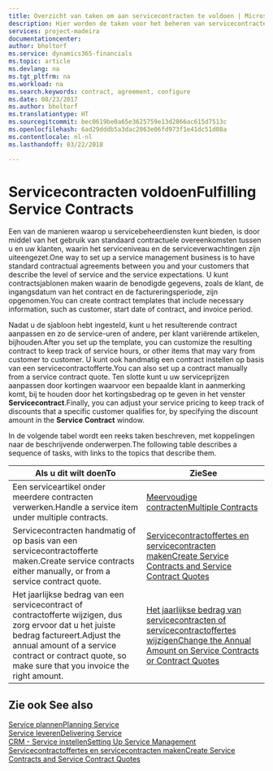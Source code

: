 ```yaml
---
title: Overzicht van taken om aan servicecontracten te voldoen | Microsoft Docs
description: Hier worden de taken voor het beheren van servicecontracten met klanten beschreven.
services: project-madeira
documentationcenter: 
author: bholtorf
ms.service: dynamics365-financials
ms.topic: article
ms.devlang: na
ms.tgt_pltfrm: na
ms.workload: na
ms.search.keywords: contract, agreement, configure
ms.date: 08/23/2017
ms.author: bholtorf
ms.translationtype: HT
ms.sourcegitcommit: bec0619be0a65e3625759e13d2866ac615d7513c
ms.openlocfilehash: 6ad29dddb5a3dac2063e06fd973f1e41dc51d08a
ms.contentlocale: nl-nl
ms.lasthandoff: 03/22/2018

---
```

# <a name="fulfilling-service-contracts"></a><span data-ttu-id="546b5-103">Servicecontracten voldoen</span><span class="sxs-lookup"><span data-stu-id="546b5-103">Fulfilling Service Contracts</span></span> 
<span data-ttu-id="546b5-104">Een van de manieren waarop u servicebeheerdiensten kunt bieden, is door middel van het gebruik van standaard contractuele overeenkomsten tussen u en uw klanten, waarin het serviceniveau en de serviceverwachtingen zijn uiteengezet.</span><span class="sxs-lookup"><span data-stu-id="546b5-104">One way to set up a service management business is to have standard contractual agreements between you and your customers that describe the level of service and the service expectations.</span></span> <span data-ttu-id="546b5-105">U kunt contractsjablonen maken waarin de benodigde gegevens, zoals de klant, de ingangsdatum van het contract en de factureringsperiode, zijn opgenomen.</span><span class="sxs-lookup"><span data-stu-id="546b5-105">You can create contract templates that include necessary information, such as customer, start date of contract, and invoice period.</span></span>  
  
<span data-ttu-id="546b5-106">Nadat u de sjabloon hebt ingesteld, kunt u het resulterende contract aanpassen en zo de service-uren of andere, per klant variërende artikelen, bijhouden.</span><span class="sxs-lookup"><span data-stu-id="546b5-106">After you set up the template, you can customize the resulting contract to keep track of service hours, or other items that may vary from customer to customer.</span></span> <span data-ttu-id="546b5-107">U kunt ook handmatig een contract instellen op basis van een servicecontractofferte.</span><span class="sxs-lookup"><span data-stu-id="546b5-107">You can also set up a contract manually from a service contract quote.</span></span> <span data-ttu-id="546b5-108">Ten slotte kunt u uw serviceprijzen aanpassen door kortingen waarvoor een bepaalde klant in aanmerking komt, bij te houden door het kortingsbedrag op te geven in het venster **Servicecontract**.</span><span class="sxs-lookup"><span data-stu-id="546b5-108">Finally, you can adjust your service pricing to keep track of discounts that a specific customer qualifies for, by specifying the discount amount in the **Service Contract** window.</span></span>  

<span data-ttu-id="546b5-109">In de volgende tabel wordt een reeks taken beschreven, met koppelingen naar de beschrijvende onderwerpen.</span><span class="sxs-lookup"><span data-stu-id="546b5-109">The following table describes a sequence of tasks, with links to the topics that describe them.</span></span>   
  
|<span data-ttu-id="546b5-110">**Als u dit wilt doen**</span><span class="sxs-lookup"><span data-stu-id="546b5-110">**To**</span></span>|<span data-ttu-id="546b5-111">**Zie**</span><span class="sxs-lookup"><span data-stu-id="546b5-111">**See**</span></span>|  
|------------|-------------|  
|<span data-ttu-id="546b5-112">Een serviceartikel onder meerdere contracten verwerken.</span><span class="sxs-lookup"><span data-stu-id="546b5-112">Handle a service item under multiple contracts.</span></span> | [<span data-ttu-id="546b5-113">Meervoudige contracten</span><span class="sxs-lookup"><span data-stu-id="546b5-113">Multiple Contracts</span></span>](service-multiple-contracts.md)|  
|<span data-ttu-id="546b5-114">Servicecontracten handmatig of op basis van een servicecontractofferte maken.</span><span class="sxs-lookup"><span data-stu-id="546b5-114">Create service contracts either manually, or from a service contract quote.</span></span>| [<span data-ttu-id="546b5-115">Servicecontractoffertes en servicecontracten maken</span><span class="sxs-lookup"><span data-stu-id="546b5-115">Create Service Contracts and Service Contract Quotes</span></span>](service-how-to-create-service-contracts-and-service-contract-quotes.md)|
|<span data-ttu-id="546b5-116">Het jaarlijkse bedrag van een servicecontract of contractofferte wijzigen, dus zorg ervoor dat u het juiste bedrag factureert.</span><span class="sxs-lookup"><span data-stu-id="546b5-116">Adjust the annual amount of a service contract or contract quote, so make sure that you invoice the right amount.</span></span>|[<span data-ttu-id="546b5-117">Het jaarlijkse bedrag van servicecontracten of servicecontractoffertes wijzigen</span><span class="sxs-lookup"><span data-stu-id="546b5-117">Change the Annual Amount on Service Contracts or Contract Quotes</span></span>](service-how-to-change-the-annual-amount-on-service-contracts-or-contract-quotes.md)|

## <a name="see-also"></a><span data-ttu-id="546b5-118">Zie ook </span><span class="sxs-lookup"><span data-stu-id="546b5-118">See also</span></span>
[<span data-ttu-id="546b5-119">Service plannen</span><span class="sxs-lookup"><span data-stu-id="546b5-119">Planning Service</span></span>](service-plan-service.md)  
[<span data-ttu-id="546b5-120">Service leveren</span><span class="sxs-lookup"><span data-stu-id="546b5-120">Delivering Service</span></span>](service-deliver-service.md)  
[<span data-ttu-id="546b5-121">CRM - Service instellen</span><span class="sxs-lookup"><span data-stu-id="546b5-121">Setting Up Service Management</span></span>](service-setup-service.md)  
[<span data-ttu-id="546b5-122">Servicecontractoffertes en servicecontracten maken</span><span class="sxs-lookup"><span data-stu-id="546b5-122">Create Service Contracts and Service Contract Quotes</span></span>](service-how-to-create-service-contracts-and-service-contract-quotes.md)  

